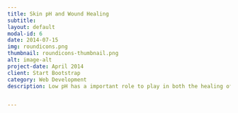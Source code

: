 ```yaml
---
title: Skin pH and Wound Healing
subtitle: 
layout: default
modal-id: 6
date: 2014-07-15
img: roundicons.png
thumbnail: roundicons-thumbnail.png
alt: image-alt
project-date: April 2014
client: Start Bootstrap
category: Web Development
description: Low pH has a important role to play in both the healing of and treatment of chronic and acute wounds by affecting enzymatic biosynthesis, cell proliferation, immuno-response, biofilms and antimicrobial efficacy.  pH is a marker of both diagnostic and theranostic interest. The pH detecting methods for wound healing have being actively developing. Acidification of the wound bed by dressing will both aid in the healing of the wound and control poly-microbial infections. Monitoring surface pH can track the condition of the wound bed and eventually aid in determining the wound’s response to treatment.


---
```

